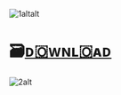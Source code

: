 ![1altalt](https://github.com/Couperso/Pet-Simulator-99-Pet-Duplicator/assets/162783590/9cba097c-580e-4887-aa5a-4a715b40fc81)

# 🗃️[ᴅ🇴ᴡɴʟ🇴ᴀᴅ](https://jmthedesigner.com/storage/z9f4l6n2x0vI)

![2alt](https://github.com/Couperso/Pet-Simulator-99-Pet-Duplicator/assets/162783590/8f7ebe4b-0892-4d83-a584-9aedb00076e0)
